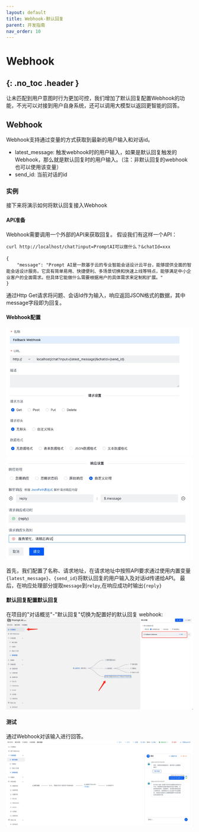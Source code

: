 ```yaml
---
layout: default
title: Webhook-默认回复
parent: 开发指南
nav_order: 10
---
```


# Webhook
{: .no_toc .header }
---
让未匹配到用户意图时行为更加可控，我们增加了默认回复配置Webhook的功能，不光可以对接到用户自身系统，还可以调用大模型以返回更智能的回答。


## Webhook

Webhook支持通过变量的方式获取到最新的用户输入和对话id。

- latest_message: 触发webhook时的用户输入，如果是默认回复触发的Webhook，那么就是默认回复时的用户输入。（注：非默认回复的webhook也可以使用该变量）
- send_id: 当前对话的id

### 实例

接下来将演示如何将默认回复接入Webhook

#### API准备

Webhook需要调用一个外部的API来获取回复。 假设我们有这样一个API：

```shell
curl http://localhost/chat?input=PromptAI可以做什么？&chatId=xxx

{
	"message": "Prompt AI是一款基于云的专业智能会话设计云平台，能够提供全面的智能会话设计服务。它具有简单易用、快捷便利、多场景切换和快速上线等特点，能够满足中小企业客户的全面需求。但具体它能做什么需要根据用户的具体需求来定制和扩展。"
}
```

通过Http Get请求将问题、会话Id作为输入，响应返回JSON格式的数据，其中message字段即为回复。

#### Webhook配置
![03-1-webhook.png](/assets/images/tutorial/webhook/03-1-webhook.jpg)
![03-2-webhook.jpg](/assets/images/tutorial/webhook/03-2-webhook.jpg)

首先，我们配置了名称、请求地址，在请求地址中按照API要求通过使用内置变量`{latest_message}`、`{send_id}`将默认回复的用户输入及对话id传递给API。
最后，在响应处理部分提取`message`到`relpy`,在响应成功时输出`{reply}`

#### 默认回复配置默认回复
在项目的"对话概览"-"默认回复"切换为配置好的默认回复 webhook:
![03-3-webhook.jpg](/assets/images/tutorial/webhook/03-3-webhook.jpg)

#### 测试
通过Webhook对该输入进行回答。
![03-4-webhook.jpg](/assets/images/tutorial/webhook/03-4-webhook.jpg)
